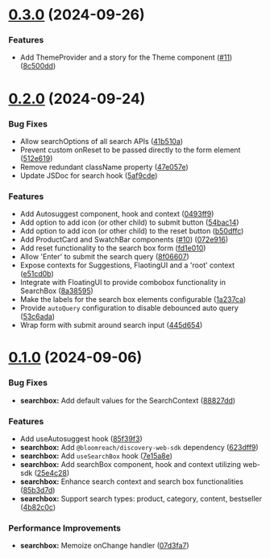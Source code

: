 # [0.3.0](https://github.com/bloomreach/limitless-ui-react/compare/v0.2.0...v0.3.0) (2024-09-26)


### Features

* Add ThemeProvider and a story for the Theme component ([#11](https://github.com/bloomreach/limitless-ui-react/issues/11)) ([8c500dd](https://github.com/bloomreach/limitless-ui-react/commit/8c500dd848ebb443762b1087cdec478327b2f0d8))

# [0.2.0](https://github.com/bloomreach/limitless-ui-react/compare/v0.1.0...v0.2.0) (2024-09-24)


### Bug Fixes

* Allow searchOptions of all search APIs ([41b510a](https://github.com/bloomreach/limitless-ui-react/commit/41b510a420fcf4fc51550c1549c0dbfe56954854))
* Prevent custom onReset to be passed directly to the form element ([512e619](https://github.com/bloomreach/limitless-ui-react/commit/512e6197aaea0874bf3943c1879461d2941f7260))
* Remove redundant className property ([47e057e](https://github.com/bloomreach/limitless-ui-react/commit/47e057ec402520638d87e18042fe598117a7919a))
* Update JSDoc for search hook ([5af9cde](https://github.com/bloomreach/limitless-ui-react/commit/5af9cde3e63d2a2ea9bc3339ba626b35f3dca1ee))


### Features

* Add Autosuggest component, hook and context ([0493ff9](https://github.com/bloomreach/limitless-ui-react/commit/0493ff940c898e81dc61ee48e7e9384514b7353a))
* Add option to add icon (or other child) to submit button ([54bac14](https://github.com/bloomreach/limitless-ui-react/commit/54bac14b300ea8cdda581a9972d649ccee2922ad))
* Add option to add icon (or other child) to the reset button ([b50dffc](https://github.com/bloomreach/limitless-ui-react/commit/b50dffc19954ab70655eac111d1eb1f4159deb20))
* Add ProductCard and SwatchBar components ([#10](https://github.com/bloomreach/limitless-ui-react/issues/10)) ([072e916](https://github.com/bloomreach/limitless-ui-react/commit/072e9162277d8dadc7e8f7fa30ed678ad67f6734))
* Add reset functionality to the search box form ([fd1e010](https://github.com/bloomreach/limitless-ui-react/commit/fd1e01082a7b59b6efae5b8c36745ec535bdbca6))
* Allow 'Enter' to submit the search query ([8f06607](https://github.com/bloomreach/limitless-ui-react/commit/8f0660774456f762c9e06aa696c1316d86ff8670))
* Expose contexts for Suggestions, FlaotingUI and a 'root' context ([e51cd0b](https://github.com/bloomreach/limitless-ui-react/commit/e51cd0bca6992987df1ad4373f1d1c5647c4b7a3))
* Integrate with FloatingUI to provide combobox functionality in SearchBox ([8a38595](https://github.com/bloomreach/limitless-ui-react/commit/8a385952649c4509c4152dd587ec9d07f24edcf5))
* Make the labels for the search box elements configurable ([1a237ca](https://github.com/bloomreach/limitless-ui-react/commit/1a237ca17e9c91c4a7c04e68dbbe52201fca8e2a))
* Provide `autoQuery` configuration to disable debounced auto query ([53c6ada](https://github.com/bloomreach/limitless-ui-react/commit/53c6ada64b24b713eac78bab114eea6eb0ac6332))
* Wrap form with submit around search input ([445d654](https://github.com/bloomreach/limitless-ui-react/commit/445d65486f40d94ee27a60e30327f95cfa1c5987))

# [0.1.0](https://github.com/bloomreach/limitless-ui-react/compare/v0.0.1...v0.1.0) (2024-09-06)


### Bug Fixes

* **searchbox:** Add default values for the SearchContext ([88827dd](https://github.com/bloomreach/limitless-ui-react/commit/88827ddbdc96fb13eb8a143791b5e411fd2d2f86))


### Features

* Add useAutosuggest hook ([85f39f3](https://github.com/bloomreach/limitless-ui-react/commit/85f39f37112071b5de77e39834c1ce7d87a259ac))
* **searchbox:** Add `@bloomreach/discovery-web-sdk` dependency ([623dff9](https://github.com/bloomreach/limitless-ui-react/commit/623dff95a4fec902727a6c21292ef6c6853d688b))
* **searchbox:** Add `useSearchBox` hook ([7e15a8e](https://github.com/bloomreach/limitless-ui-react/commit/7e15a8e39a241637d58b62f6173ee81d793693bb))
* **searchbox:** Add searchBox component, hook and context utilizing web-sdk ([25e4c28](https://github.com/bloomreach/limitless-ui-react/commit/25e4c289e143296d1f7ddb619542dfa64fd42942))
* **searchbox:** Enhance search context and search box functionalities ([85b3d7d](https://github.com/bloomreach/limitless-ui-react/commit/85b3d7d9d4af0c3afc1f9797b5d9d18243f7b576))
* **searchbox:** Support search types: product, category, content, bestseller ([4b82c0c](https://github.com/bloomreach/limitless-ui-react/commit/4b82c0c6cc70332610c301fb3359df5f3efdc58c))


### Performance Improvements

* **searchbox:** Memoize onChange handler ([07d3fa7](https://github.com/bloomreach/limitless-ui-react/commit/07d3fa71cb979d39ef5903b242018c08d8af523e))
